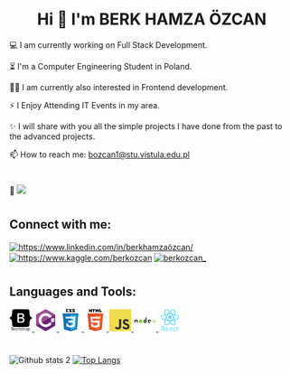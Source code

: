 <h1 align="center">Hi 👋 I'm BERK HAMZA ÖZCAN</h1>





  💻 I am currently working on Full Stack Development.  
  
  ⏳ I'm a Computer Engineering Student in Poland.       
  
  👨‍💻 I am currently also interested in Frontend development.
  
  ⚡ I Enjoy Attending IT Events in my area.  
        
  ✨  I will share with you all the simple projects I have done from the past to the advanced projects.
 
  📫 How to reach me:  bozcan1@stu.vistula.edu.pl
  

  
  #
  [](url)
   
   👯 ![](https://komarev.com/ghpvc/?username=your-github-berkozcan&label=PROFILE+VIEWS)
 



 

 


 #
 

<h2 align="left">Connect with me:</h2>
<p align="left">
<a href="https://www.linkedin.com/in/berkhamzaözcan/" target="blank"><img align="center" src="https://raw.githubusercontent.com/rahuldkjain/github-profile-readme-generator/master/src/images/icons/Social/linked-in-alt.svg" alt="https://www.linkedin.com/in/berkhamzaözcan/" height="60" width="50" /></a>
<a href="https://www.kaggle.com/berkozcan" target="blank"><img align="center" src="https://raw.githubusercontent.com/rahuldkjain/github-profile-readme-generator/master/src/images/icons/Social/kaggle.svg" alt="https://www.kaggle.com/berkozcan" height="60" width="50" /></a>
<a href="https://instagram.com/berkozcan_" target="blank"><img align="center" src="https://raw.githubusercontent.com/rahuldkjain/github-profile-readme-generator/master/src/images/icons/Social/instagram.svg" alt="berkozcan_" height="60" width="50" /></a>
</p>

#


<h2 align="left">Languages and Tools:</h2>
<p align="left"> <a href="https://getbootstrap.com" target="_blank" rel="noreferrer"> <img src="https://raw.githubusercontent.com/devicons/devicon/master/icons/bootstrap/bootstrap-plain-wordmark.svg" alt="bootstrap" width="40" height="40"/> </a> <a href="https://www.w3schools.com/cs/" target="_blank" rel="noreferrer"> <img src="https://raw.githubusercontent.com/devicons/devicon/master/icons/csharp/csharp-original.svg" alt="csharp" width="40" height="40"/> </a> <a href="https://www.w3schools.com/css/" target="_blank" rel="noreferrer"> <img src="https://raw.githubusercontent.com/devicons/devicon/master/icons/css3/css3-original-wordmark.svg" alt="css3" width="40" height="40"/> </a> <a href="https://www.w3.org/html/" target="_blank" rel="noreferrer"> <img src="https://raw.githubusercontent.com/devicons/devicon/master/icons/html5/html5-original-wordmark.svg" alt="html5" width="40" height="40"/> </a> <a href="https://developer.mozilla.org/en-US/docs/Web/JavaScript" target="_blank" rel="noreferrer"> <img src="https://raw.githubusercontent.com/devicons/devicon/master/icons/javascript/javascript-original.svg" alt="javascript" width="40" height="40"/> </a> <a href="https://nodejs.org" target="_blank" rel="noreferrer"> <img src="https://raw.githubusercontent.com/devicons/devicon/master/icons/nodejs/nodejs-original-wordmark.svg" alt="nodejs" width="40" height="40"/> </a> <a href="https://reactjs.org/" target="_blank" rel="noreferrer"> <img src="https://raw.githubusercontent.com/devicons/devicon/master/icons/react/react-original-wordmark.svg" alt="react" width="40" height="40"/> </a> </p>
 
 #
 #
![Github stats 2](https://github-readme-stats.vercel.app/api?username=berkozcan&show_icons=true&theme=radical)
[![Top Langs](https://github-readme-stats.vercel.app/api/top-langs/?username=berkozcan&layout=compact)](https://github.com/anuraghazra/github-readme-stats)
 



<!--
**berkozcan/berkozcan** is a ✨ _special_ ✨ repository because its `README.md` (this file) appears on your GitHub profile.

Here are some ideas to get you started:

- 🔭 I’m currently working on ...Ç
- 🌱 I’m currently learning ...
- 👯 I’m looking to collaborate on ...
- 🤔 I’m looking for help with ...
- 💬 Ask me about ...
- 📫 How to reach me: ...
- 😄 Pronouns: ...
- ⚡ Fun fact:.....çç
-->
